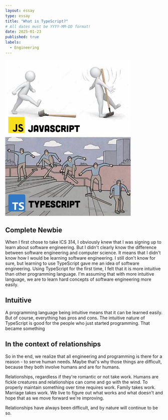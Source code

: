 ```yaml
---
layout: essay
type: essay
title: "What is TypeScript?"
# All dates must be YYYY-MM-DD format!
date: 2025-01-23
published: true
labels:
  - Engineering
---
```


<img width="400px" class="rounded float-start pe-4" src="../img/image.png">

## Complete Newbie

When I first chose to take ICS 314, I obviously knew that I was signing up to learn about software engineering. But I didn't clearly know the difference between software engineering and computer science. It means that I didn't know how I would be learning software engineering. I still don't know for sure, but learning to use TypeScript gave me an idea of software engineering. Using TypeScript for the first time, I felt that it is more intuitive than other programming language. I'm assuming that with more intuitive language, we are to learn hard concepts of software engineering more easily. 

## Intuitive

A programming language being intuitive means that it can be learned easily. But of course, everything has pros and cons. The intuitive nature of TypeScript is good for the people who just started programming. That became something 

## In the context of relationships

So in the end, we realize that all engineering and programming is there for a reason - to serve human needs. Maybe that's why those things are difficult, because they both involve humans and are for humans.

Relationships, regardless if they're romantic or not take work. Humans are fickle creatures and relationships can come and go with the wind. To properly maintain something over time requires work. Family takes work. Marriage takes work. We live to figure out what works and what doesn't and hope that as we move forward we're improving.

Relationships have always been difficult, and by nature will continue to be so.


